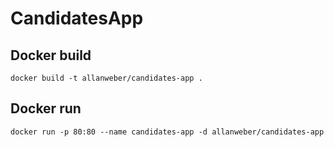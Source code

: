 # CandidatesApp

## Docker build

`docker build -t allanweber/candidates-app .`

## Docker run

`docker run -p 80:80 --name candidates-app -d allanweber/candidates-app`
